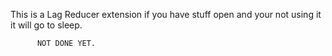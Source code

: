 This is a Lag Reducer extension if you have stuff open and your not using it it will go to sleep.



          NOT DONE YET.
